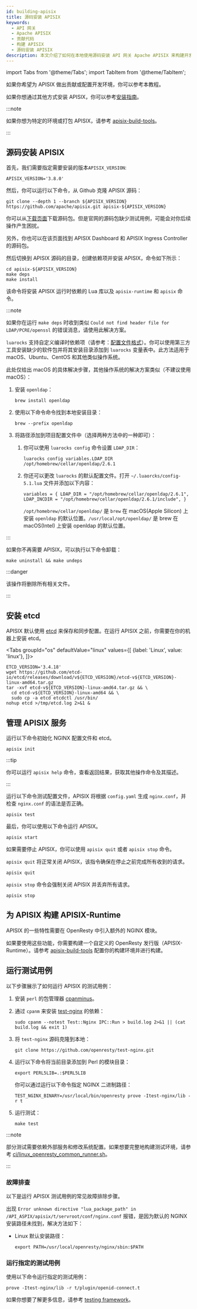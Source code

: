 ```yaml
---
id: building-apisix
title: 源码安装 APISIX
keywords:
  - API 网关
  - Apache APISIX
  - 贡献代码
  - 构建 APISIX
  - 源码安装 APISIX
description: 本文介绍了如何在本地使用源码安装 API 网关 Apache APISIX 来构建开发环境。
---
```


<!--
#
# Licensed to the Apache Software Foundation (ASF) under one or more
# contributor license agreements.  See the NOTICE file distributed with
# this work for additional information regarding copyright ownership.
# The ASF licenses this file to You under the Apache License, Version 2.0
# (the "License"); you may not use this file except in compliance with
# the License.  You may obtain a copy of the License at
#
#     http://www.apache.org/licenses/LICENSE-2.0
#
# Unless required by applicable law or agreed to in writing, software
# distributed under the License is distributed on an "AS IS" BASIS,
# WITHOUT WARRANTIES OR CONDITIONS OF ANY KIND, either express or implied.
# See the License for the specific language governing permissions and
# limitations under the License.
#
-->

import Tabs from '@theme/Tabs';
import TabItem from '@theme/TabItem';

如果你希望为 APISIX 做出贡献或配置开发环境，你可以参考本教程。

如果你想通过其他方式安装 APISIX，你可以参考[安装指南](./installation-guide.md)。

:::note

如果你想为特定的环境或打包 APISIX，请参考 [apisix-build-tools](https://github.com/api7/apisix-build-tools)。

:::

## 源码安装 APISIX

首先，我们需要指定需要安装的版本`APISIX_VERSION`:

```shell
APISIX_VERSION='3.8.0'
```

然后，你可以运行以下命令，从 Github 克隆 APISIX 源码：

```shell
git clone --depth 1 --branch ${APISIX_VERSION} https://github.com/apache/apisix.git apisix-${APISIX_VERSION}
```

你可以从[下载页面](https://apisix.apache.org/downloads/)下载源码包。但是官网的源码包缺少测试用例，可能会对你后续操作产生困扰。

另外，你也可以在该页面找到 APISIX Dashboard 和 APISIX Ingress Controller 的源码包。

然后切换到 APISIX 源码的目录，创建依赖项并安装 APISIX，命令如下所示：

```shell
cd apisix-${APISIX_VERSION}
make deps
make install
```

该命令将安装 APISIX 运行时依赖的 Lua 库以及 `apisix-runtime` 和 `apisix` 命令。

:::note

如果你在运行 `make deps` 时收到类似 `Could not find header file for LDAP/PCRE/openssl` 的错误消息，请使用此解决方案。

`luarocks` 支持自定义编译时依赖项（请参考：[配置文件格式](https://github.com/luarocks/luarocks/wiki/Config-file-format)）。你可以使用第三方工具安装缺少的软件包并将其安装目录添加到 `luarocks` 变量表中。此方法适用于 macOS、Ubuntu、CentOS 和其他类似操作系统。

此处仅给出 macOS 的具体解决步骤，其他操作系统的解决方案类似（不建议使用 macOS）：

1. 安装 `openldap`：

   ```shell
   brew install openldap
   ```

2. 使用以下命令命令找到本地安装目录：

   ```shell
   brew --prefix openldap
   ```

3. 将路径添加到项目配置文件中（选择两种方法中的一种即可）：
   1. 你可以使用 `luarocks config` 命令设置 `LDAP_DIR`：

      ```shell
      luarocks config variables.LDAP_DIR /opt/homebrew/cellar/openldap/2.6.1
      ```

   2. 你还可以更改 `luarocks` 的默认配置文件。打开 `~/.luaorcks/config-5.1.lua` 文件并添加以下内容：

      ```shell
      variables = { LDAP_DIR = "/opt/homebrew/cellar/openldap/2.6.1", LDAP_INCDIR = "/opt/homebrew/cellar/openldap/2.6.1/include", }
      ```

      `/opt/homebrew/cellar/openldap/` 是 `brew` 在 macOS(Apple Silicon) 上安装 `openldap` 的默认位置。`/usr/local/opt/openldap/` 是 brew 在 macOS(Intel) 上安装 openldap 的默认位置。

:::

如果你不再需要 APISIX，可以执行以下命令卸载：

```shell
make uninstall && make undeps
```

:::danger

该操作将删除所有相关文件。

:::

## 安装 etcd

APISIX 默认使用 [etcd](https://github.com/etcd-io/etcd) 来保存和同步配置。在运行 APISIX 之前，你需要在你的机器上安装 etcd。

<Tabs
  groupId="os"
  defaultValue="linux"
  values={[
    {label: 'Linux', value: 'linux'},
  ]}>
<TabItem value="linux">

```shell
ETCD_VERSION='3.4.18'
wget https://github.com/etcd-io/etcd/releases/download/v${ETCD_VERSION}/etcd-v${ETCD_VERSION}-linux-amd64.tar.gz
tar -xvf etcd-v${ETCD_VERSION}-linux-amd64.tar.gz && \
  cd etcd-v${ETCD_VERSION}-linux-amd64 && \
  sudo cp -a etcd etcdctl /usr/bin/
nohup etcd >/tmp/etcd.log 2>&1 &
```

</TabItem>
</Tabs>

## 管理 APISIX 服务

运行以下命令初始化 NGINX 配置文件和 etcd。

```shell
apisix init
```

:::tip

你可以运行 `apisix help` 命令，查看返回结果，获取其他操作命令及其描述。

:::

运行以下命令测试配置文件，APISIX 将根据 `config.yaml` 生成 `nginx.conf`，并检查 `nginx.conf` 的语法是否正确。

```shell
apisix test
```

最后，你可以使用以下命令运行 APISIX。

```shell
apisix start
```

如果需要停止 APISIX，你可以使用 `apisix quit` 或者 `apisix stop` 命令。

`apisix quit` 将正常关闭 APISIX，该指令确保在停止之前完成所有收到的请求。

```shell
apisix quit
```

`apisix stop` 命令会强制关闭 APISIX 并丢弃所有请求。

```shell
apisix stop
```

## 为 APISIX 构建 APISIX-Runtime

APISIX 的一些特性需要在 OpenResty 中引入额外的 NGINX 模块。

如果要使用这些功能，你需要构建一个自定义的 OpenResty 发行版（APISIX-Runtime）。请参考 [apisix-build-tools](https://github.com/api7/apisix-build-tools) 配置你的构建环境并进行构建。

## 运行测试用例

以下步骤展示了如何运行 APISIX 的测试用例：

1. 安装 `perl` 的包管理器 [cpanminus](https://metacpan.org/pod/App::cpanminus#INSTALLATION)。
2. 通过 `cpanm` 来安装 [test-nginx](https://github.com/openresty/test-nginx) 的依赖：

   ```shell
   sudo cpanm --notest Test::Nginx IPC::Run > build.log 2>&1 || (cat build.log && exit 1)
   ```

3. 将 `test-nginx` 源码克隆到本地：

   ```shell
   git clone https://github.com/openresty/test-nginx.git
   ```

4. 运行以下命令将当前目录添加到 Perl 的模块目录：

   ```shell
   export PERL5LIB=.:$PERL5LIB
   ```

   你可以通过运行以下命令指定 NGINX 二进制路径：

   ```shell
   TEST_NGINX_BINARY=/usr/local/bin/openresty prove -Itest-nginx/lib -r t
   ```

5. 运行测试：

   ```shell
   make test
   ```

:::note

部分测试需要依赖外部服务和修改系统配置。如果想要完整地构建测试环境，请参考 [ci/linux_openresty_common_runner.sh](https://github.com/apache/apisix/blob/master/ci/linux_openresty_common_runner.sh)。

:::

### 故障排查

以下是运行 APISIX 测试用例的常见故障排除步骤。

出现 `Error unknown directive "lua_package_path" in /API_ASPIX/apisix/t/servroot/conf/nginx.conf` 报错，是因为默认的 NGINX 安装路径未找到，解决方法如下：

- Linux 默认安装路径：

  ```shell
  export PATH=/usr/local/openresty/nginx/sbin:$PATH
  ```

### 运行指定的测试用例

使用以下命令运行指定的测试用例：

```shell
prove -Itest-nginx/lib -r t/plugin/openid-connect.t
```

如果你想要了解更多信息，请参考 [testing framework](../../en/latest/internal/testing-framework.md)。
